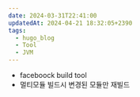 ```yaml
---
date: 2024-03-31T22:41:00
updatedAt: 2024-04-21 18:32:05+2390
tags:
  - hugo_blog
  - Tool
  - JVM
---
```

- faceboock build tool
- 멀티모듈 빌드시 변경된 모듈만 재빌드